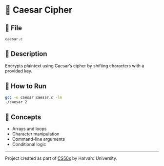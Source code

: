 # 🔐 Caesar Cipher

## 📄 File
`caesar.c`

## 📝 Description
Encrypts plaintext using Caesar’s cipher by shifting characters with a provided key.

## 🚀 How to Run
```bash
gcc -o caesar caesar.c -lm
./caesar 2
```

## 🧠 Concepts
- Arrays and loops
- Character manipulation
- Command-line arguments
- Conditional logic

---

Project created as part of [CS50x](https://cs50.harvard.edu/x/) by Harvard University.
